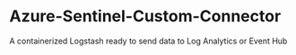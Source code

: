 # Azure-Sentinel-Custom-Connector
A containerized Logstash ready to send data to Log Analytics or Event Hub
